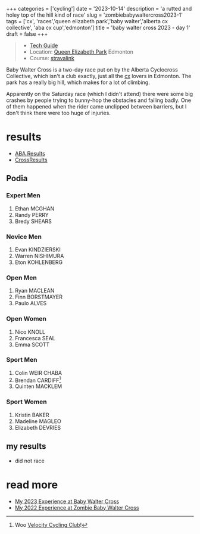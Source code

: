 +++
categories = ['cycling']
date = '2023-10-14'
description = 'a rutted and holey top of the hill kind of race'
slug = 'zombiebabywaltercross2023-1'
tags = ['cx', 'races','queen elizabeth park','baby walter','alberta cx collective', 'aba cx cup','edmonton']
title = 'baby walter cross 2023 - day 1'
draft = false
+++

> * [Tech Guide](https://www.ertc.org/bwcx) 
> * Location: [Queen Elizabeth Park](/../queenelizabethpark/) Edmonton
> * Course: [stravalink](http://www.strava.com/segments/30178771)

Baby Walter Cross is a two-day race put on by the Alberta Cyclocross Collective, which isn't a club exactly, just all the [cx](../cx/) lovers in Edmonton. The park has a really big hill, which makes for a lot of climbing.

Apparently on the Saturday race (which I didn't attend) there were some big crashes by people trying to bunny-hop the obstacles and failing badly. One of them happened when the rider came unclipped between barriers, but I don't think there were too huge of injuries.

# results

* [ABA Results](https://zone4.ca/race/2023-10-14/e450439a/results)
* [CrossResults](https://www.crossresults.com/race/11891)

## Podia

### Expert Men

1. Ethan MCGHAN
2. Randy PERRY
3. Bredy SHEARS

### Novice Men

1. Evan KINDZIERSKI
2. Warren NISHIMURA
3. Eton KOHLENBERG

### Open Men

1. Ryan MACLEAN
2. Finn BORSTMAYER
3. Paulo ALVES

### Open Women

1. Nico KNOLL
2. Francesca SEAL
3. Emma SCOTT

### Sport Men

1. Colin WEIR CHABA
2. Brendan CARDIFF[^1]
3. Quinten MACKLEM

[^1]: Woo [Velocity Cycling Club](../vcc/)!

### Sport Women

1. Kristin BAKER
2. Madeline MAGLEO
3. Elizabeth DEVRIES

## my results

* did not race

# read more

* [My 2023 Experience at Baby Walter Cross](../babywaltercross2023/)
* [My 2022 Experience at Zombie Baby Walter Cross](../zombiebabywaltercross2022/)

